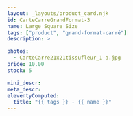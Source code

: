 ```yaml
---
layout: _layouts/product_card.njk
id: CarteCarreGrandFormat-3
name: Large Square Size
tags: ["product", "grand-format-carré"]
description: >

photos:
  - CarteCarre21x21tissufleur_1-a.jpg
price: 10.00
stock: 5

mini_descr:
meta_descr:
eleventyComputed:
  title: "{{ tags }} - {{ name }}"
---
```

